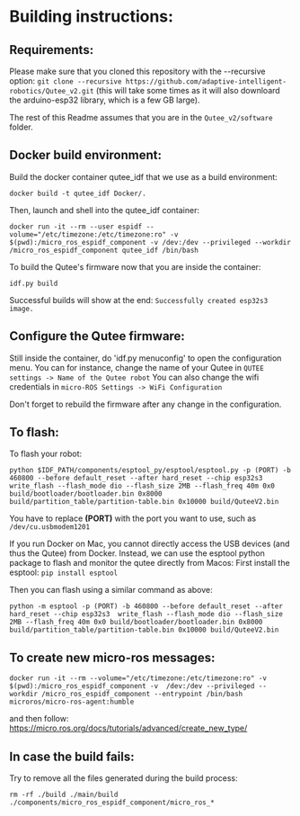 # Building instructions:
## Requirements:
Please make sure that you cloned this repository with the --recursive option: 
`git clone --recursive https://github.com/adaptive-intelligent-robotics/Qutee_v2.git`
(this will take some times as it will also downloard the arduino-esp32 library, which is a few GB large).

The rest of this Readme assumes that you are in the `Qutee_v2/software` folder. 

## Docker build environment:
Build the docker container qutee_idf that we use as a build environment: 
```
docker build -t qutee_idf Docker/.
```

Then, launch and shell into the qutee_idf container: 
```
docker run -it --rm --user espidf --volume="/etc/timezone:/etc/timezone:ro" -v $(pwd):/micro_ros_espidf_component -v /dev:/dev --privileged --workdir /micro_ros_espidf_component qutee_idf /bin/bash
```

To build the Qutee's firmware now that you are inside the container:
```
idf.py build
```

Successful builds will show at the end: `Successfully created esp32s3 image.`

## Configure the Qutee firmware:

Still inside the container, do 'idf.py menuconfig' to open the configuration menu.
You can for instance, change the name of your Qutee in `QUTEE settings -> Name of the Qutee robot`
You can also change the wifi credentials in `micro-ROS Settings -> WiFi Configuration`

Don't forget to rebuild the firmware after any change in the configuration. 

## To flash:
To flash your robot: 
```
python $IDF_PATH/components/esptool_py/esptool/esptool.py -p (PORT) -b 460800 --before default_reset --after hard_reset --chip esp32s3  write_flash --flash_mode dio --flash_size 2MB --flash_freq 40m 0x0 build/bootloader/bootloader.bin 0x8000 build/partition_table/partition-table.bin 0x10000 build/QuteeV2.bin
```
You have to replace **(PORT)** with the port you want to use, such as `/dev/cu.usbmodem1201`

If you run Docker on Mac, you cannot directly access the USB devices (and thus the Qutee) from Docker. Instead, we can use the esptool python package to flash and monitor the qutee directly from Macos: 
First install the esptool: `pip install esptool`

Then you can flash using a similar command as above: 
```
python -m esptool -p (PORT) -b 460800 --before default_reset --after hard_reset --chip esp32s3  write_flash --flash_mode dio --flash_size 2MB --flash_freq 40m 0x0 build/bootloader/bootloader.bin 0x8000 build/partition_table/partition-table.bin 0x10000 build/QuteeV2.bin
```


## To create new micro-ros messages: 
```
docker run -it --rm --volume="/etc/timezone:/etc/timezone:ro" -v  $(pwd):/micro_ros_espidf_component -v  /dev:/dev --privileged --workdir /micro_ros_espidf_component --entrypoint /bin/bash microros/micro-ros-agent:humble
```
 
and then follow: 
https://micro.ros.org/docs/tutorials/advanced/create_new_type/

## In case the build fails:
Try to remove all the files generated during the build process:
```
rm -rf ./build ./main/build ./components/micro_ros_espidf_component/micro_ros_*
```
